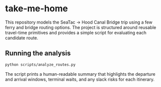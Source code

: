 # take-me-home

This repository models the SeaTac → Hood Canal Bridge trip using a few ferry and bridge routing options. The project is structured around reusable travel-time primitives and provides a simple script for evaluating each candidate route.

## Running the analysis

```bash
python scripts/analyze_routes.py
```

The script prints a human-readable summary that highlights the departure and arrival windows, terminal waits, and any slack risks for each itinerary.

